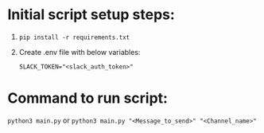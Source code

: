 
# Initial script setup steps:

1. `pip install -r requirements.txt`
2. Create .env file with below variables:
    
    ```SLACK_TOKEN="<slack_auth_token>"```

# Command to run script:

`python3 main.py` or `python3 main.py "<Message_to_send>" "<Channel_name>"`
